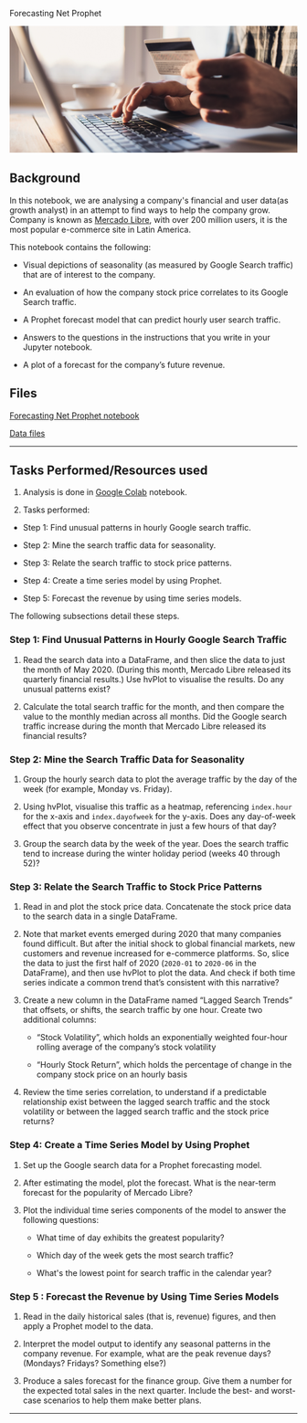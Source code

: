 Forecasting Net Prophet

![Decorative image.](Images/unit-11-readme-photo.png)

## Background

In this notebook, we are analysing a company's financial and user data(as growth analyst) in an attempt to find ways to help the company grow. Company is known as [Mercado Libre](http://investor.mercadolibre.com/investor-relations), with over 200 million users, it is the most popular e-commerce site in Latin America. 

This notebook contains the following:

* Visual depictions of seasonality (as measured by Google Search traffic) that are of interest to the company.

* An evaluation of how the company stock price correlates to its Google Search traffic.

* A Prophet forecast model that can predict hourly user search traffic.

* Answers to the questions in the instructions that you write in your Jupyter notebook.

* A plot of a forecast for the company’s future revenue.

## Files

[Forecasting Net Prophet notebook](forecasting_net_prophet.ipynb)

[Data files](Resources)

---

## Tasks Performed/Resources used


1. Analysis is done in [Google Colab](https://colab.research.google.com/) notebook.

2. Tasks performed:

* Step 1: Find unusual patterns in hourly Google search traffic.

* Step 2: Mine the search traffic data for seasonality.

* Step 3: Relate the search traffic to stock price patterns.

* Step 4: Create a time series model by using Prophet.

* Step 5: Forecast the revenue by using time series models.

The following subsections detail these steps.

### Step 1: Find Unusual Patterns in Hourly Google Search Traffic

1. Read the search data into a DataFrame, and then slice the data to just the month of May 2020. (During this month, Mercado Libre released its quarterly financial results.) Use hvPlot to visualise the results. Do any unusual patterns exist?

2. Calculate the total search traffic for the month, and then compare the value to the monthly median across all months. Did the Google search traffic increase during the month that Mercado Libre released its financial results?

### Step 2: Mine the Search Traffic Data for Seasonality

1. Group the hourly search data to plot the average traffic by the day of the week (for example, Monday vs. Friday).

2. Using hvPlot, visualise this traffic as a heatmap, referencing `index.hour` for the x-axis and `index.dayofweek` for the y-axis. Does any day-of-week effect that you observe concentrate in just a few hours of that day?

3. Group the search data by the week of the year. Does the search traffic tend to increase during the winter holiday period (weeks 40 through 52)?

### Step 3: Relate the Search Traffic to Stock Price Patterns

1. Read in and plot the stock price data. Concatenate the stock price data to the search data in a single DataFrame.

2. Note that market events emerged during 2020 that many companies found difficult. But after the initial shock to global financial markets, new customers and revenue increased for e-commerce platforms. So, slice the data to just the first half of 2020 (`2020-01` to `2020-06` in the DataFrame), and then use hvPlot to plot the data. And check if both time series indicate a common trend that’s consistent with this narrative?

3. Create a new column in the DataFrame named “Lagged Search Trends” that offsets, or shifts, the search traffic by one hour. Create two additional columns:

   * “Stock Volatility”, which holds an exponentially weighted four-hour rolling average of the company’s stock volatility

   * “Hourly Stock Return”, which holds the percentage of change in the company stock price on an hourly basis

4. Review the time series correlation, to understand if a predictable relationship exist between the lagged search traffic and the stock volatility or between the lagged search traffic and the stock price returns?

### Step 4: Create a Time Series Model by Using Prophet

1. Set up the Google search data for a Prophet forecasting model.

2. After estimating the model, plot the forecast. What is the near-term forecast for the popularity of Mercado Libre?

3. Plot the individual time series components of the model to answer the following questions:

   * What time of day exhibits the greatest popularity?

   * Which day of the week gets the most search traffic?

   * What's the lowest point for search traffic in the calendar year?

### Step 5 : Forecast the Revenue by Using Time Series Models


1. Read in the daily historical sales (that is, revenue) figures, and then apply a Prophet model to the data.

2. Interpret the model output to identify any seasonal patterns in the company revenue. For example, what are the peak revenue days? (Mondays? Fridays? Something else?)

3. Produce a sales forecast for the finance group. Give them a number for the expected total sales in the next quarter. Include the best- and worst-case scenarios to help them make better plans.

---
